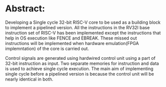 # Abstract:

Developing a Single cycle 32-bit RISC-V core to be used as a building block to implement a pipelined version. All the instructions in the RV32I base instruction set of RISC-V has been implemented except the instructions that help in OS execution like FENCE and EBREAK. These missed out instructions will be implemented when hardware emulation(FPGA implemntation) of the core is carried out.

Control signals are generated using hardwired control unit using a part of 32-bit instruction as input. Two separate memories for instruction and data is used to achieve single cycle execution. The main aim of implementing single cycle before a pipelined version is because the control unit will be nearly identical in both.
